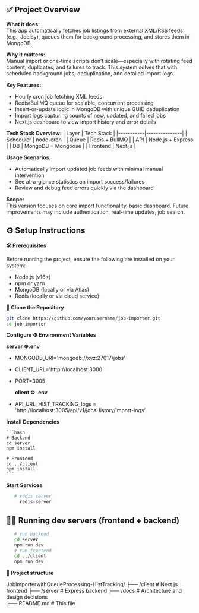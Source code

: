 
## ✅ Project Overview

**What it does:**  
This app automatically fetches job listings from external XML/RSS feeds (e.g., Jobicy), queues them for background processing, and stores them in MongoDB.

**Why it matters:**  
Manual import or one-time scripts don’t scale—especially with rotating feed content, duplicates, and failures to track. This system solves that with scheduled background jobs, deduplication, and detailed import logs.

**Key Features:**
- Hourly cron job fetching XML feeds
- Redis/BullMQ queue for scalable, concurrent processing
- Insert-or-update logic in MongoDB with unique GUID deduplication
- Import logs capturing counts of new, updated, and failed jobs
- Next.js dashboard to view import history and error details

**Tech Stack Overview:**
| Layer     | Tech Stack    |
|-----------|---------------|
| Scheduler | node-cron     |
| Queue     | Redis + BullMQ |
| API       | Node.js + Express |
| DB        | MongoDB + Mongoose |
| Frontend  | Next.js       |

**Usage Scenarios:**
- Automatically import updated job feeds with minimal manual intervention
- See at-a-glance statistics on import success/failures
- Review and debug feed errors quickly via the dashboard

**Scope:**  
This version focuses on core import functionality, basic dashboard. Future improvements may include authentication, real-time updates, job search.

## ⚙️ Setup Instructions

**🛠 Prerequisites**

Before running the project, ensure the following are installed on your system:-

- Node.js (v16+)
- npm or yarn
- MongoDB (locally or via Atlas)
- Redis (locally or via cloud service)

**🚀 Clone the Repository**

```bash
git clone https://github.com/yourusername/job-importer.git
cd job-importer
```

**Configure ⚙️ Environment Variables**
  
   **server ⚙️.env**

 - MONGODB_URI='mongodb://xyz:27017/jobs'
 - CLIENT_URL='http://localhost:3000'
 - PORT=3005

   **client ⚙️ .env**
 
 - API_URL_HIST_TRACKING_logs = 'http://localhost:3005/api/v1/jobsHistory/import-logs'

**Install Dependencies**

    ```bash
    # Backend
    cd server
    npm install

    # Frontend
    cd ../client
    npm install
    ```


**Start Services**
 ```bash
    # redis server
      redis-server
```

## 🏃‍♂️ Running dev servers (frontend + backend)


 ```bash
    # run backend    
    cd server
    npm run dev
    # run frontend
    cd ../client
    npm run dev

```

**📁 Project structure**

JobImporterwithQueueProcessing-HistTracking/
├── /client # Next.js frontend
├── /server # Express backend
├── /docs # Architecture and design decisions                            
├── README.md # This file

